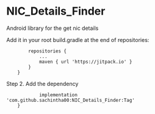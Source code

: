 # NIC_Details_Finder
Android library for the get nic details

Add it in your root build.gradle at the end of repositories:

```allprojects {
		repositories {
			...
			maven { url 'https://jitpack.io' }
		}
	}
```
Step 2. Add the dependency

```	dependencies {
	        implementation 'com.github.sachintha00:NIC_Details_Finder:Tag'
	}
  ```
